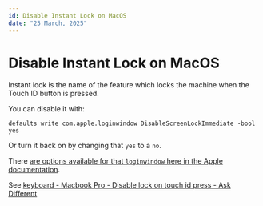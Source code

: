 ```yaml
---
id: Disable Instant Lock on MacOS
date: "25 March, 2025"
---
```


# Disable Instant Lock on MacOS

Instant lock is the name of the feature which locks the machine when the Touch ID button is pressed.

You can disable it with:
```shell
defaults write com.apple.loginwindow DisableScreenLockImmediate -bool yes
```

Or turn it back on by changing that `yes` to a `no`.

There [are options available for that `loginwindow` here in the Apple documentation](https://developer.apple.com/documentation/devicemanagement/loginwindow).

See [keyboard - Macbook Pro - Disable lock on touch id press - Ask Different](https://apple.stackexchange.com/questions/430524/macbook-pro-disable-lock-on-touch-id-press/441922#441922)

